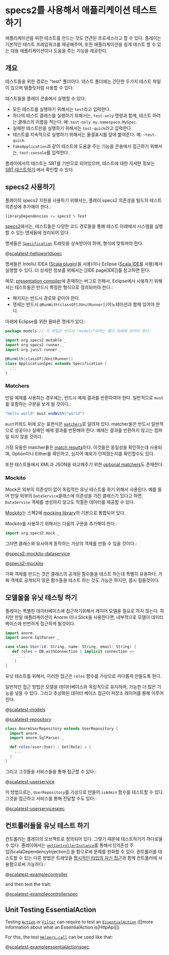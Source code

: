 <!--- Copyright (C) 2009-2015 Typesafe Inc. <http://www.typesafe.com> -->
# specs2를 사용해서 애플리케이션 테스트하기

애플리케이션을 위한 테스트를 만드는 것도 연관된 프로세스라고 할 수 있다. 플레이는 기본적인 테스트 프레임워크를 제공해주며, 또한 애플리케이션을 쉽게 테스트 할 수 있는 대용 애플리케이션이나 도움을 주는 기능을 제공한다.

## 개요

테스트들을 위한 경로는 "test" 폴더이다. 테스트 폴더에는 간단한 두가지 테스트 파일이 있으며 템플릿처럼 사용할 수 있다.

테스트들을 플레이 콘솔에서 실행할 수 있다.

* 모든 테스트를 실행하기 위해서는 `test`라고 입력한다.
* 하나의 테스트 클래스를 실행하기 위해서는, `test-only` 명령과 함께, 테스트 하려는 클래스의 이름을 적는다. 예: `test-only my.namespace.MySpec`.
* 실패한 테스트만을 실행하기 위해서는 `test-quick`라고 입력한다.
* 테스트를 지속적으로 실행하기 위해서는 물결표시를 앞에 붙여준다. 예: `~test-quick`.
* `FakeApplication`과 같이 테스트에 도움을 주는 기능을 콘솔에서 접근하기 위해서는, `test:console`를 입력한다.

플레이에서의 테스트는 SBT를 기반으로 되어있으며, 테스트에 대한 자세한 정보는 [SBT 테스트하기](http://www.scala-sbt.org/0.13.0/docs/Detailed-Topics/Testing) 에서 확인할 수 있다.

## specs2 사용하기

플레이의 specs2 지원을 사용하기 위해서는, 플레이 specs2 의존성을 빌드의 테스트 의존성에 추가해야 한다.:

```scala
libraryDependencies += specs2 % Test
```

[specs2](http://etorreborre.github.io/specs2/)에서는, 테스트들은 다양한 코드 경로들을 통해 테스트 아래에서 시스템을 실행할 수 있는 명세들에 정리되어 있다.

명세들은 [`Specification`](https://etorreborre.github.io/specs2/api/SPECS2-3.4/index.html#org.specs2.mutable.Specification) 트레잇을 상속받아야 하며, 형식에 맞춰져야 한다.

@[scalatest-helloworldspec](code/specs2/HelloWorldSpec.scala)

명세들은 IntelliJ IDEA ([Scala plugin](http://blog.jetbrains.com/scala/))을 사용)이나 Eclipse ([Scala IDE](http://scala-ide.org/)를 사용)해서 실행할 수 있다. 더 상세한 정보를 위해서는 [[IDE page|IDE]]를 참고하면 된다.

메모: [presentation compiler](https://scala-ide-portfolio.assembla.com/spaces/scala-ide/support/tickets/1001843-specs2-tests-with-junit-runner-are-not-recognized-if-there-is-package-directory-mismatch#/activity/ticket:)에 존재하는 버그로 인해서, Eclipse에서 사용하기 위해서는 테스트들은 반드시 특정한 형식으로 정의되어야 한다.:

* 패키지는 반드시 경로와 같아야 한다.
* 명세는 반드시 `@RunWith(classOf[JUnitRunner])`어노테이션과 함께 있어야 한다.

아래에 Eclipse를 위한 올바른 명세가 있다.:

```scala
package models // 이 파일은 반드시 "models"이라는 폴더 아래에 있어야 한다.

import org.specs2.mutable._
import org.specs2.runner._
import org.junit.runner._

@RunWith(classOf[JUnitRunner])
class ApplicationSpec extends Specification {
  ...
}
```

### Matchers

만일 예제를 사용하는 경우에는, 반드시 예제 결과를 반환하여야 한다. 일반적으로 `must`를 포함하는 구문을 보게 될 것이다.:

```scala
"Hello world" must endWith("world")
```

`must`키워드 뒤에 오는 표현식은 [`matchers`](https://etorreborre.github.io/specs2/guide/SPECS2-3.4/org.specs2.guide.Matchers.html)로 알려져 있다. matcher들은 반드시 일반적으로 성공이나 실패인 예제 결과를 반환해야 한다. 예제는 결과를 반환하지 않고는 컴파일 되지 않을 것이다.

가장 유용한 matcher들은 [match results](https://etorreborre.github.io/specs2/guide/SPECS2-3.4/org.specs2.guide.Matchers.html#out-of-the-box)이다. 이것들은 동일성을 확인하는데 사용되며, Option이나 Either를 확인하고, 심지어 예외가 던져졌는지를 확인할수도 있다.

또한 테스트들에서 XML과 JSON을 비교해주기 위한 [optional matchers](https://etorreborre.github.io/specs2/guide/SPECS2-3.4/org.specs2.guide.Matchers.html#optional)도 존재한다.

### Mockito

Mock은 외부의 의존성이 없이 독립적인 유닛 테스트를 하기 위해서 사용된다. 예를 들어 만일 외부의 `DataService`클래스에 의존성을 가진 클래스가 있다고 하면, `DataService` 객체를 생성하지 않고도 적절한 데이터를 제공할 수 있다.

[Mockito](https://code.google.com/p/mockito/)는 스펙2에 [mocking library](https://etorreborre.github.io/specs2/guide/SPECS2-3.4/org.specs2.guide.UseMockito.html)의 기본으로 통합되어 있다.

Mockito를 사용하기 위해서는 다음의 구문을 추가해야 한다.:

```scala
import org.specs2.mock._
```

그러면 클래스와 유사하게 동작하는 가상의 객체를 만들 수 있을 것이다.:

@[specs2-mockito-dataservice](code/specs2/ExampleMockitoSpec.scala)

@[specs2-mockito](code/specs2/ExampleMockitoSpec.scala)

가짜 객체를 만드는 것은 클래스의 공개된 함수들을 테스트 하는데 특별히 유용하다. 가짜 객체로 공개되지 않은 함수들을 테스트 하는 것도 가능은 하지만, 몹시 힘들것이다.

## 모델을을 유닛 테스팅 하기


플레이는 특별한 데이터베이스에 접근하기위해서 레이어 모델을 필요로 하지 않는다. 하지만 만일 애플리케이션이 Anorm 이나 Slick을 사용한다면, 내부적으로 모델이 데이터 베이스에 빈번하게 접근하게 될것이다.

```scala
import anorm._
import anorm.SqlParser._

case class User(id: String, name: String, email: String) {
   def roles = DB.withConnection { implicit connection =>
      ...
    }
}
```

유닛 테스트를 위해서, 이러한 접근은  `roles` 함수를 가상으로 까다롭게 만들도록 한다.

일반적인 접근 방법은 모델을 데이터베이스와 독립적으로 유지하며, 가능한 더 많은 기능을 넣을 수 있다. 그리고 추상화된 데이터 베이스 접근이 저장소 레이어를 통해 이루어진다.

@[scalatest-models](code/models/User.scala)

@[scalatest-repository](code/services/UserRepository.scala)

```scala
class AnormUserRepository extends UserRepository {
  import anorm._
  import anorm.SqlParser._

  def roles(user:User) : Set[Role] = {
    ...
  }
}
```

그리고 그것들을 서비스들을 통해 접근할 수 있다.:

@[scalatest-userservice](code/services/UserService.scala)

이 방법으로는, `UserRepository`를 가상으로 만들어 `isAdmin` 함수를 테스트할 수 있다. 그것을 접근하고 서비스를 통해 전달할 수도 있다.:

@[scalatest-userservicespec](code/specs2/UserServiceSpec.scala)

## 컨트롤러들을 유닛 테스트 하기

컨트롤러는 플레이의 오브젝트로 정의되어 있다. 그렇기 때문에 테스트하기가 까다로울 수 있다. 플레이에서는 [`getControllerInstance`](api/scala/index.html#play.api.GlobalSettings@getControllerInstance)를 통해서 [[의존성 주입|ScalaDependencyInjection]] 을 함으로써 문제를 완화할 수 있다. 컨트롤러를 테스트할 수 있는 다른 방법은 트레잇을 [명시적인 타입의 자신 접근](http://www.naildrivin5.com/scalatour/wiki_pages/ExplcitlyTypedSelfReferences)과 함께 컨트롤러에 사용함으로써 가능하다.:

@[scalatest-examplecontroller](code/specs2/ExampleControllerSpec.scala)

and then test the trait:

@[scalatest-examplecontrollerspec](code/specs2/ExampleControllerSpec.scala)

## Unit Testing EssentialAction

Testing [`Action`](api/scala/index.html#play.api.mvc.Action) or [`Filter`](api/scala/index.html#play.api.mvc.Filter) can require to test an [`EssentialAction`](api/scala/index.html#play.api.mvc.EssentialAction) ([[more information about what an EssentialAction is|HttpApi]])

For this, the test [`Helpers.call`](api/scala/index.html#play.api.test.Helpers@call) can be used like that:

@[scalatest-exampleessentialactionspec](code/specs2/ExampleEssentialActionSpec.scala)
